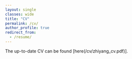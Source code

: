 ```yaml
---
layout: single
classes: wide
title: "CV"
permalink: /cv/
author_profile: true
redirect_from: 
  - /resume/
---
```

The up-to-date CV can be found [here(/cv/zhiyang_cv.pdf)].
